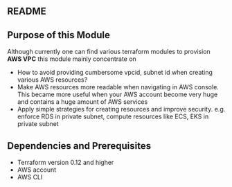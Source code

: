 ## README #

## Purpose of this Module
Although currently one can find various terraform modules to provision **AWS VPC**  this module mainly concentrate on
- How to avoid providing cumbersome vpcid, subnet id when creating various AWS resources?
- Make AWS resources more readable when navigating in AWS console. This became  more useful when your AWS account become very huge and contains a huge amount of AWS services
- Apply simple strategies for creating resources and improve security. e.g. enforce RDS in private subnet, compute resources like ECS, EKS in private subnet

## Dependencies and Prerequisites
- Terraform version 0.12 and higher
- AWS account
- AWS CLI



